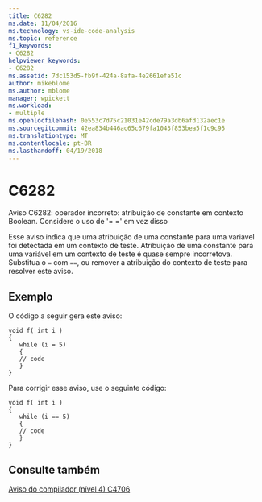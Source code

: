 ```yaml
---
title: C6282
ms.date: 11/04/2016
ms.technology: vs-ide-code-analysis
ms.topic: reference
f1_keywords:
- C6282
helpviewer_keywords:
- C6282
ms.assetid: 7dc153d5-fb9f-424a-8afa-4e2661efa51c
author: mikeblome
ms.author: mblome
manager: wpickett
ms.workload:
- multiple
ms.openlocfilehash: 0e553c7d75c21031e42cde79a3db6afd132aec1e
ms.sourcegitcommit: 42ea834b446ac65c679fa1043f853bea5f1c9c95
ms.translationtype: MT
ms.contentlocale: pt-BR
ms.lasthandoff: 04/19/2018
---
```

# <a name="c6282"></a>C6282
Aviso C6282: operador incorreto: atribuição de constante em contexto Boolean. Considere o uso de '= =' em vez disso

 Esse aviso indica que uma atribuição de uma constante para uma variável foi detectada em um contexto de teste. Atribuição de uma constante para uma variável em um contexto de teste é quase sempre incorretova. Substitua o `=` com `==`, ou remover a atribuição do contexto de teste para resolver este aviso.

## <a name="example"></a>Exemplo
 O código a seguir gera este aviso:

```
void f( int i )
{
   while (i = 5)
   {
   // code
   }
}
```

 Para corrigir esse aviso, use o seguinte código:

```
void f( int i )
{
   while (i == 5)
   {
   // code
   }
}
```

## <a name="see-also"></a>Consulte também
 [Aviso do compilador (nível 4) C4706](/cpp/error-messages/compiler-warnings/compiler-warning-level-4-c4706)